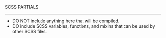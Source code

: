 SCSS PARTIALS
_____________

 * DO NOT include anything here that will be compiled.
 * DO include SCSS variables, functions, and mixins that can be used by other SCSS files.
